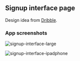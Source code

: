 ## Signup interface page

Design idea from [Dribble](https://dribbble.com/shots/2314157-Daily-UI-Day-1/attachments/439137).

### App screenshots

![signup-interface-large](https://user-images.githubusercontent.com/17349825/31126430-d528ac44-a85c-11e7-8128-abf05ac06c0e.png)


![signup-interface-ipadphone](https://user-images.githubusercontent.com/17349825/31126435-d918fa48-a85c-11e7-8dc9-b17db63f4b98.png)
